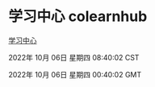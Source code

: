 # 学习中心 colearnhub
[学习中心](http://27.19.32.34:56308/colearnhub/)

2022年 10月 06日 星期四 08:40:02 CST

2022年 10月 06日 星期四 00:40:02 GMT
